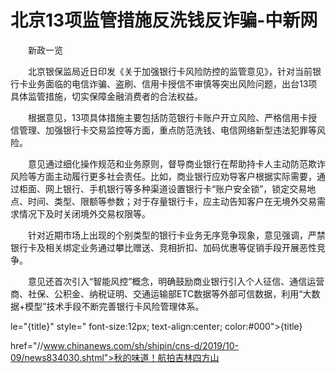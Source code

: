# 北京13项监管措施反洗钱反诈骗-中新网

　　新政一览

　　北京银保监局近日印发《关于加强银行卡风险防控的监管意见》，针对当前银行卡业务面临的电信诈骗、盗刷、信用卡授信不审慎等突出风险问题，出台13项具体监管措施，切实保障金融消费者的合法权益。

　　根据意见，13项具体措施主要包括防范银行卡账户开立风险、严格信用卡授信管理、加强银行卡交易监控等方面，重点防范洗钱、电信网络新型违法犯罪等风险。

　　意见通过细化操作规范和业务原则，督导商业银行在帮助持卡人主动防范欺诈风险等方面主动履行更多社会责任。比如，商业银行应劝导客户根据实际需要，通过柜面、网上银行、手机银行等多种渠道设置银行卡“账户安全锁”，锁定交易地点、时间、类型、限额等参数；对于存量银行卡，应主动告知客户在无境外交易需求情况下及时关闭境外交易权限等。

　　针对近期市场上出现的个别类型的银行卡业务无序竞争现象，意见强调，严禁银行卡及相关绑定业务通过攀比赠送、竞相折扣、加码优惠等促销手段开展恶性竞争。

　　意见还首次引入“智能风控”概念，明确鼓励商业银行引入个人征信、通信运营商、社保、公积金、纳税证明、交通运输部ETC数据等外部可信数据，利用“大数据+模型”技术手段不断完善银行卡风险管理体系。

le="{title}" style=" font-size:12px; text-align:center; color:#000">{title}

href="//www.chinanews.com/sh/shipin/cns-d/2019/10-09/news834030.shtml">秋的味道！航拍吉林四方山
